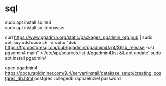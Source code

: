 # sql  

sudo apt install sqlite3  
sudo apt install sqlitebrowser  

curl https://www.pgadmin.org/static/packages_pgadmin_org.pub | sudo apt-key add
sudo sh -c 'echo "deb https://ftp.postgresql.org/pub/pgadmin/pgadmin4/apt/$(lsb_release -cs) pgadmin4 main" > /etc/apt/sources.list.d/pgadmin4.list && apt update'
sudo apt install pgadmin4

open pgadmin4
https://docs.rapidminer.com/9.4/server/install/database_setup/creating_postgres_db.html
postgres
collegedb
raphaeluziel
password
